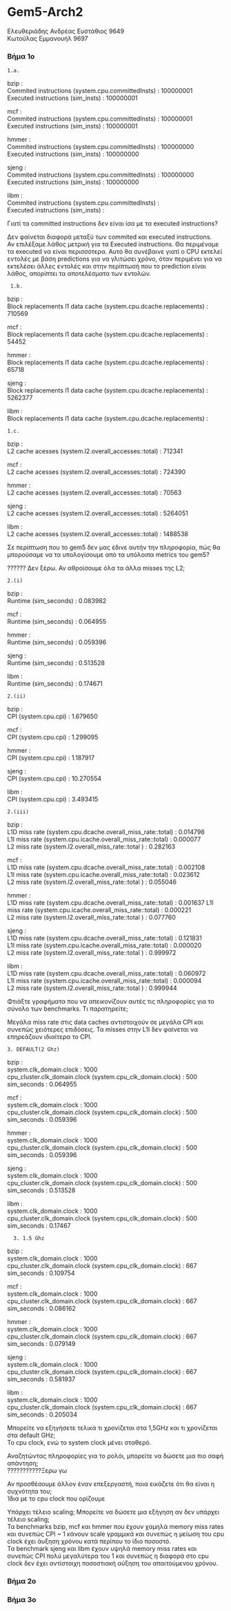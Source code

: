 # Gem5-Arch2
Ελευθεριάδης Ανδρέας Ευστάθιος 9649  
Κωτούλας Εμμανουήλ 9697  

### Βήμα 1ο  
    1.a.   
bzip :  
Commited instructions (system.cpu.committedInsts) : 100000001  
Executed instructions (sim_insts) : 100000001  
  
  mcf  :  
  Commited instructions (system.cpu.committedInsts) : 100000001  
  Executed instructions (sim_insts) : 100000001  
    
  hmmer :  
  Commited instructions (system.cpu.committedInsts) : 100000000  
  Executed instructions (sim_insts) : 100000000  
    
  sjeng :  
  Commited instructions (system.cpu.committedInsts) : 100000000  
  Executed instructions (sim_insts) : 100000000  
    
  libm :  
  Commited instructions (system.cpu.committedInsts) :    
  Executed instructions (sim_insts) :   
  
  Γιατί τα committed instructions δεν είναι ίσα με τα executed instructions?  
    
  Δεν φαίνεται διαφορά μεταξύ των commited και executed instructions.  
  Αν επιλέξαμε λάθος μετρική για τα Executed instructions. Θα περιμέναμε τα executed να είναι περισσότερα. Αυτό θα συνέβαινε γιατί ο CPU εκτελεί εντολές με βάση predictions για να γλιτώσει χρόνο, όταν περιμένει για να εκτελέσει άλλες εντολές και στην περίπτωσή που το prediction είναι λάθος, απορίπτει τα αποτελέσματα των εντολών.  
    
      
     1.b.  
  bzip :  
  Block replacements l1 data cache (system.cpu.dcache.replacements) : 710569  
  
  mcf  :  
  Block replacements l1 data cache (system.cpu.dcache.replacements) : 54452  
    
  hmmer :  
  Block replacements l1 data cache (system.cpu.dcache.replacements) : 65718  
    
  sjeng :  
  Block replacements l1 data cache (system.cpu.dcache.replacements) : 5262377    
    
  libm :  
  Block replacements l1 data cache (system.cpu.dcache.replacements) :   
     
       
    1.c.  
  bzip :  
  L2 cache acesses (system.l2.overall_accesses::total) : 712341  
  
  mcf  :  
  L2 cache acesses (system.l2.overall_accesses::total) : 724390 
    
  hmmer :  
  L2 cache acesses (system.l2.overall_accesses::total) : 70563  
    
  sjeng :  
  L2 cache acesses (system.l2.overall_accesses::total) : 5264051    
    
  libm :  
  L2 cache acesses (system.l2.overall_accesses::total) :  1488538

Σε περίπτωση που το gem5 δεν μας έδινε αυτήν
την πληροφορία, πώς θα μπορούσαμε να τα υπολογίσουμε από τα υπόλοιπα metrics του
gem5?  

  ?????? Δεν ξέρω. Αν αθροίσουμε όλα τα άλλα misses της L2;    
    
    
    2.(i)  
  bzip :  
  Runtime (sim_seconds) : 0.083982  
  
  mcf  :  
  Runtime (sim_seconds) : 0.064955  
    
  hmmer :  
  Runtime (sim_seconds) : 0.059396  
    
  sjeng :  
  Runtime (sim_seconds) : 0.513528      
    
  libm :  
  Runtime (sim_seconds) : 0.174671   
  
    2.(ii)  
  bzip :  
  CPI (system.cpu.cpi) :  1.679650  
  
  mcf  :  
  CPI (system.cpu.cpi) :  1.299095 
    
  hmmer :  
  CPI (system.cpu.cpi) : 1.187917  
    
  sjeng :  
  CPI (system.cpu.cpi) : 10.270554    
    
  libm :  
  CPI (system.cpu.cpi) : 3.493415   
  
    
    2.(iii)   
  bzip :  
  L1D miss rate (system.cpu.dcache.overall_miss_rate::total) : 0.014798  
  L1I miss rate (system.cpu.icache.overall_miss_rate::total) : 0.000077  
  L2 miss rate (system.l2.overall_miss_rate::total ) : 0.282163  
  
  mcf  :  
  L1D miss rate (system.cpu.dcache.overall_miss_rate::total) : 0.002108  
  L1I miss rate (system.cpu.icache.overall_miss_rate::total) : 0.023612  
  L2 miss rate (system.l2.overall_miss_rate::total ) : 0.055046  
    
  hmmer :  
  L1D miss rate (system.cpu.dcache.overall_miss_rate::total) : 0.001637 
  L1I miss rate (system.cpu.icache.overall_miss_rate::total) : 0.000221  
  L2 miss rate (system.l2.overall_miss_rate::total ) : 0.077760  
    
  sjeng :  
  L1D miss rate (system.cpu.dcache.overall_miss_rate::total) : 0.121831  
  L1I miss rate (system.cpu.icache.overall_miss_rate::total) : 0.000020  
  L2 miss rate (system.l2.overall_miss_rate::total ) : 0.999972  
    
  libm :  
  L1D miss rate (system.cpu.dcache.overall_miss_rate::total) : 0.060972     
  L1I miss rate (system.cpu.icache.overall_miss_rate::total) : 0.000094     
  L2 miss rate (system.l2.overall_miss_rate::total ) : 0.999944    
  
    
 Φτιάξτε γραφήματα που να απεικονίζουν αυτές τις πληροφορίες για το σύνολο των benchmarks. Τι παρατηρείτε;  
 
  Μεγάλα miss rate στις data caches αντιστοιχούν σε μεγάλα CPI και συνεπώς χειότερες επιδόσεις. Τα misses στην L1I δεν φαίνεται να επηρεάζουν ιδιαίτερα το CPI.  
  
    3. DEFAULT(2 Ghz)  
  bzip :  
  system.clk_domain.clock : 1000  
  cpu_cluster.clk_domain.clock (system.cpu_clk_domain.clock) : 500  
  sim_seconds : 0.064955 
    
  mcf  :  
  system.clk_domain.clock : 1000  
  cpu_cluster.clk_domain.clock (system.cpu_clk_domain.clock) : 500  
  sim_seconds : 0.059396  
    
  hmmer :  
  system.clk_domain.clock : 1000  
  cpu_cluster.clk_domain.clock (system.cpu_clk_domain.clock) : 500  
  sim_seconds : 0.059396
    
  sjeng :  
  system.clk_domain.clock : 1000  
  cpu_cluster.clk_domain.clock (system.cpu_clk_domain.clock) : 500  
  sim_seconds : 0.513528    
    
  libm :  
  system.clk_domain.clock : 1000  
  cpu_cluster.clk_domain.clock (system.cpu_clk_domain.clock) : 500  
  sim_seconds : 0.17467  
    
      
      3. 1.5 Ghz  
  bzip :  
  system.clk_domain.clock : 1000  
  cpu_cluster.clk_domain.clock (system.cpu_clk_domain.clock) : 667  
  sim_seconds : 0.109754 
    
  mcf  :  
  system.clk_domain.clock : 1000  
  cpu_cluster.clk_domain.clock (system.cpu_clk_domain.clock) : 667  
  sim_seconds : 0.086162
  
    
  hmmer :  
  system.clk_domain.clock : 1000  
  cpu_cluster.clk_domain.clock (system.cpu_clk_domain.clock) : 667  
  sim_seconds : 0.079149
    
  sjeng :  
  system.clk_domain.clock : 1000  
  cpu_cluster.clk_domain.clock (system.cpu_clk_domain.clock) : 667  
  sim_seconds : 0.581937    
    
  libm :  
  system.clk_domain.clock : 1000  
  cpu_cluster.clk_domain.clock (system.cpu_clk_domain.clock) : 667  
  sim_seconds : 0.205034 
  
  Μπορείτε να εξηγήσετε τελικά τι χρονίζεται στα 1,5GHz και τι χρονίζεται στα default GHz;   
  Το cpu clock, ενώ το system clock μένει σταθερό.  

Αναζητώντας πληροφορίες για το ρολόι, μπορείτε να δώσετε μια πιο σαφή απάντηση;   
???????????Ξερω γω    

Αν προσθέσουμε άλλον έναν επεξεργαστή, ποια εικάζετε ότι θα είναι η συχνότητα του;  
Ίδια με το cpu clock που ορίζουμε  

Υπάρχει τέλειο scaling; Μπορείτε να δώσετε μια εξήγηση αν δεν υπάρχει τέλειο scaling;  
Τα benchmarks bzip, mcf και hmmer που έχουν χαμηλά memory miss rates και συνεπώς CPI ~ 1 κάνουν scale γραμμικά και συνεπώς η μείωση του cpu clock έχει άυξηση χρόνου κατά περίπου το ίδιο ποσοστό.  
Τα benchmark sjeng και libm έχουν υψηλά memory miss rates και συνεπώς CPI πολύ μεγαλύτερα του 1 και συνεπώς η διαφορά στο cpu clock δεν έχει αντίστοιχη ποσοστιακή αύξηση του απαιτούμενου χρόνου.  

### Βήμα 2ο


### Βήμα 3ο



